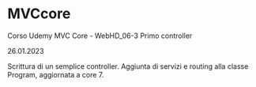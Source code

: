 # MVCcore
Corso Udemy MVC Core - WebHD_06-3 Primo controller

26.01.2023

Scrittura di un semplice controller.
Aggiunta di servizi e routing alla classe Program, aggiornata a core 7.
